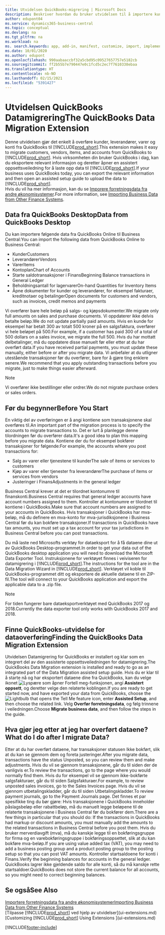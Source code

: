 ```yaml
---
title: Utvidelsen QuickBooks-migrering | Microsoft Docs
description: Beskriver hvordan du bruker utvidelsen til å importere kunder, leverandører, varer og konti fra QuickBooks Desktop til Business Central.
author: edupont04
ms.service: dynamics365-business-central
ms.topic: conceptual
ms.devlang: na
ms.tgt_pltfrm: na
ms.workload: na
ms. search.keywords: app, add-in, manifest, customize, import, implement
ms.date: 10/01/2020
ms.author: edupont
ms.openlocfilehash: 990aabaaccbf32a5cbd95c09527657757e5182cb
ms.sourcegitcommit: ff2b55b7e790447e0c1fcd5c2ec7f7610338ebaa
ms.translationtype: HT
ms.contentlocale: nb-NO
ms.lasthandoff: 02/15/2021
ms.locfileid: "5391427"
---
```

# <a name="the-quickbooks-data-migration-extension"></a><span data-ttu-id="79dca-103">Utvidelsen QuickBooks Datamigrering</span><span class="sxs-lookup"><span data-stu-id="79dca-103">The QuickBooks Data Migration Extension</span></span>

<span data-ttu-id="79dca-104">Denne utvidelsen gjør det enkelt å overføre kunder, leverandører, varer og konti fra QuickBooks til [!INCLUDE[prod_short](includes/prod_short.md)].</span><span class="sxs-lookup"><span data-stu-id="79dca-104">This extension makes it easy to migrate customers, vendors, items, and accounts from QuickBooks to [!INCLUDE[prod_short](includes/prod_short.md)].</span></span> <span data-ttu-id="79dca-105">Hvis virksomheten din bruker QuickBooks i dag, kan du eksportere relevant informasjon og deretter åpner en assistert oppsettsveiledning for å laste opp data til [!INCLUDE[prod_short](includes/prod_short.md)].</span><span class="sxs-lookup"><span data-stu-id="79dca-105">If your business uses QuickBooks today, you can export the relevant information and then open an assisted setup guide to upload the data to [!INCLUDE[prod_short](includes/prod_short.md)].</span></span>  
<span data-ttu-id="79dca-106">Hvis du vil ha mer informasjon, kan du se [Imporere forretningsdata fra andre økonomisystemer](across-import-data-configuration-packages.md).</span><span class="sxs-lookup"><span data-stu-id="79dca-106">For more information, see [Importing Business Data from Other Finance Systems](across-import-data-configuration-packages.md).</span></span>

## <a name="data-from-quickbooks-desktop"></a><span data-ttu-id="79dca-107">Data fra QuickBooks Desktop</span><span class="sxs-lookup"><span data-stu-id="79dca-107">Data from QuickBooks Desktop</span></span>

<span data-ttu-id="79dca-108">Du kan importere følgende data fra QuickBooks Online til Business Central:</span><span class="sxs-lookup"><span data-stu-id="79dca-108">You can import the following data from QuickBooks Online to Business Central:</span></span>

- <span data-ttu-id="79dca-109">Kunder</span><span class="sxs-lookup"><span data-stu-id="79dca-109">Customers</span></span>  
- <span data-ttu-id="79dca-110">Leverandører</span><span class="sxs-lookup"><span data-stu-id="79dca-110">Vendors</span></span>  
- <span data-ttu-id="79dca-111">Varer</span><span class="sxs-lookup"><span data-stu-id="79dca-111">Items</span></span>  
- <span data-ttu-id="79dca-112">Kontoplan</span><span class="sxs-lookup"><span data-stu-id="79dca-112">Chart of Accounts</span></span>  
- <span data-ttu-id="79dca-113">Starte saldotransaksjoner i Finans</span><span class="sxs-lookup"><span data-stu-id="79dca-113">Beginning Balance transactions in General Ledger</span></span>  
- <span data-ttu-id="79dca-114">Beholdningsantall for lagervarer</span><span class="sxs-lookup"><span data-stu-id="79dca-114">On-hand Quantities for Inventory Items</span></span>  
- <span data-ttu-id="79dca-115">Åpne dokumenter for kunder og leverandører, for eksempel fakturaer, kreditnotaer og betalinger</span><span class="sxs-lookup"><span data-stu-id="79dca-115">Open documents for customers and vendors, such as invoices, credit memos and payments</span></span>  

<span data-ttu-id="79dca-116">Vi overfører bare hele beløp på salgs- og kjøpsdokumenter.</span><span class="sxs-lookup"><span data-stu-id="79dca-116">We migrate only full amounts on sales and purchase documents.</span></span> <span data-ttu-id="79dca-117">Vi oppdaterer ikke delvis betalte beløp.</span><span class="sxs-lookup"><span data-stu-id="79dca-117">We do not update partially paid amounts.</span></span> <span data-ttu-id="79dca-118">Hvis en kunde for eksempel har betalt 300 av totalt 500 kroner på en salgsfaktura, overfører vi hele beløpet på 500.</span><span class="sxs-lookup"><span data-stu-id="79dca-118">For example, if a customer has paid 300 of a total of 500 dollars on a sales invoice, we migrate the full 500.</span></span> <span data-ttu-id="79dca-119">Hvis du har mottatt delbetalinger, må du oppdatere disse manuelt før eller etter at du har overført data.</span><span class="sxs-lookup"><span data-stu-id="79dca-119">If you have received partial payments, you must update these manually, either before or after you migrate data.</span></span> <span data-ttu-id="79dca-120">Vi anbefaler at du utligner utestående transaksjoner før du overfører, bare for å gjøre ting enklere senere.</span><span class="sxs-lookup"><span data-stu-id="79dca-120">We recommend that you apply outstanding transactions before you migrate, just to make things easier afterward.</span></span>

> [!NOTE]
> <span data-ttu-id="79dca-121">Vi overfører ikke bestillinger eller ordrer.</span><span class="sxs-lookup"><span data-stu-id="79dca-121">We do not migrate purchase orders or sales orders.</span></span>

## <a name="before-you-start"></a><span data-ttu-id="79dca-122">Før du begynner</span><span class="sxs-lookup"><span data-stu-id="79dca-122">Before You Start</span></span>

<span data-ttu-id="79dca-123">En viktig del av overføringen er å angi kontiene som transaksjonene skal overføres til.</span><span class="sxs-lookup"><span data-stu-id="79dca-123">An important part of the migration process is to specify the accounts to migrate transactions to.</span></span> <span data-ttu-id="79dca-124">Det er lurt å planlegge denne tilordningen før du overfører data.</span><span class="sxs-lookup"><span data-stu-id="79dca-124">It's a good idea to plan this mapping before you migrate data.</span></span> <span data-ttu-id="79dca-125">Kontiene der du for eksempel bokfører transaksjoner for følgende:</span><span class="sxs-lookup"><span data-stu-id="79dca-125">For example, the accounts where you post transactions for:</span></span>

- <span data-ttu-id="79dca-126">Salg av varer eller tjenestene til kunder</span><span class="sxs-lookup"><span data-stu-id="79dca-126">The sale of items or services to customers</span></span>  
- <span data-ttu-id="79dca-127">Kjøp av varer eller tjenester fra leverandører</span><span class="sxs-lookup"><span data-stu-id="79dca-127">The purchase of items or services from vendors</span></span>  
- <span data-ttu-id="79dca-128">Justeringer i Finans</span><span class="sxs-lookup"><span data-stu-id="79dca-128">Adjustments in the general ledger</span></span>  

<span data-ttu-id="79dca-129">Business Central krever at det er tilordnet kontonumre til finanskonti.</span><span class="sxs-lookup"><span data-stu-id="79dca-129">Business Central requires that general ledger accounts have account numbers assigned to them.</span></span> <span data-ttu-id="79dca-130">Kontroller at kontonumre er tilordnet til kontiene i QuickBooks.</span><span class="sxs-lookup"><span data-stu-id="79dca-130">Make sure that account numbers are assigned to your accounts in QuickBooks.</span></span>
<span data-ttu-id="79dca-131">Hvis transaksjoner i QuickBooks har mva-beløp, må du definere en mva-konto for mva-jurisdiksjonene i Business Central før du kan bokføre transaksjoner.</span><span class="sxs-lookup"><span data-stu-id="79dca-131">If transactions in QuickBooks have tax amounts, you must set up a tax account for your tax jurisdictions in Business Central before you can post transactions.</span></span>

<span data-ttu-id="79dca-132">Du må laste ned Microsofts verktøy for dataeksport for å få dataene dine ut av QuickBooks Desktop-programmet.</span><span class="sxs-lookup"><span data-stu-id="79dca-132">In order to get your data out of the QuickBooks desktop application you will need to download the Microsoft Data Exporter Tool.</span></span>  <span data-ttu-id="79dca-133">Instruksjonene for verktøyet finnes i veiviseren for datamigrering i [!INCLUDE[prod_short](includes/prod_short.md)].</span><span class="sxs-lookup"><span data-stu-id="79dca-133">The instructions for the tool are in the Data Migration Wizard in [!INCLUDE[prod_short](includes/prod_short.md)].</span></span> <span data-ttu-id="79dca-134">Verktøyet vil koble til QuickBooks-programmet ditt og eksportere de aktuelle dataene til en ZIP-fil.</span><span class="sxs-lookup"><span data-stu-id="79dca-134">The tool will connect to your QuickBooks application and export the applicable data to a .zip file.</span></span>  

> [!NOTE]
> <span data-ttu-id="79dca-135">For tiden fungerer bare dataeksportverktøyet med QuickBooks 2017 og 2018.</span><span class="sxs-lookup"><span data-stu-id="79dca-135">Currently the data exporter tool only works with QuickBooks 2017 and 2018.</span></span>

## <a name="finding-the-quickbooks-data-migration-extension"></a><span data-ttu-id="79dca-136">Finne QuickBooks-utvidelse for dataoverføring</span><span class="sxs-lookup"><span data-stu-id="79dca-136">Finding the QuickBooks Data Migration Extension</span></span>

<span data-ttu-id="79dca-137">Utvidelsen Datamigrering for QuickBooks er installert og klar som en integrert del av den assisterte oppsettsveiledningen for datamigrering.</span><span class="sxs-lookup"><span data-stu-id="79dca-137">The QuickBooks Data Migration extension is installed and ready to go as an integrated part of the Data Migration assisted setup guide.</span></span> <span data-ttu-id="79dca-138">Hvis du er klar til å starte nå og har eksportert dataene dine fra QuickBooks, kan du velge ikonet ![Lyspære som åpner Fortell meg-funksjonen](media/ui-search/search_small.png "Fortell hva du vil gjøre"), angi **Assistert oppsett**, og deretter velge den relaterte koblingen.</span><span class="sxs-lookup"><span data-stu-id="79dca-138">If you are ready to get started now, and have exported your data from QuickBooks, choose the ![Lightbulb that opens the Tell Me feature](media/ui-search/search_small.png "Tell me what you want to do") icon, enter **Assisted Setup**, and then choose the related link.</span></span> <span data-ttu-id="79dca-139">Velg **Overfør forretningsdata**, og følg trinnene i veiledningen.</span><span class="sxs-lookup"><span data-stu-id="79dca-139">Choose **Migrate business data**, and then follow the steps in the guide.</span></span>  

## <a name="what-do-i-do-after-i-migrate-data"></a><span data-ttu-id="79dca-140">Hva gjør jeg etter at jeg har overført dataene?</span><span class="sxs-lookup"><span data-stu-id="79dca-140">What do I do after I migrate Data?</span></span>

<span data-ttu-id="79dca-141">Etter at du har overført dataene, har transaksjoner statusen Ikke bokført, slik at du kan se gjennom dem og foreta justeringer.</span><span class="sxs-lookup"><span data-stu-id="79dca-141">After you migrate data, transactions have the status Unposted, so you can review them and make adjustments.</span></span> <span data-ttu-id="79dca-142">Hvis du vil se gjennom transaksjonene, går du til siden der de vanligvis er.</span><span class="sxs-lookup"><span data-stu-id="79dca-142">To review the transactions, go to the page where you would normally find them.</span></span> <span data-ttu-id="79dca-143">Hvis du for eksempel vil se gjennom ikke-bokførte salgsfakturaer, går du til siden Salgsfakturaer.</span><span class="sxs-lookup"><span data-stu-id="79dca-143">For example, to review unposted sales invoices, go to the Sales Invoices page.</span></span> <span data-ttu-id="79dca-144">Hvis du vil se gjennom utbetalingskladder, går du til siden Utbetalingskladder.</span><span class="sxs-lookup"><span data-stu-id="79dca-144">To review payment journals, go to the Payment Journals page.</span></span>
<span data-ttu-id="79dca-145">Det finnes et par spesifikke ting du bør gjøre: Hvis transaksjonene i QuickBooks inneholder påslagsbeløp eller rabattbeløp, må du manuelt legge beløpene til de relaterte transaksjonene i Business Central før du bokfører dem.</span><span class="sxs-lookup"><span data-stu-id="79dca-145">There are a few things in particular that you should do: If the transactions in QuickBooks had markup or discount amounts, you must manually add the amounts to the related transactions in Business Central before you post them.</span></span>
<span data-ttu-id="79dca-146">Hvis du bruker merverdiavgift (mva), må du kanskje legge til en bokføringsgruppe for firma og en varebokføringsgruppe i bokføringsoppsettet, slik at du kan bokføre mva-beløp.</span><span class="sxs-lookup"><span data-stu-id="79dca-146">If you are using value added tax (VAT), you may need to add a business posting group and a product posting group to the posting setup so that you can post VAT amounts.</span></span>
<span data-ttu-id="79dca-147">Kontroller startsaldoene for konti i Finans.</span><span class="sxs-lookup"><span data-stu-id="79dca-147">Verify the beginning balances for accounts in the general ledger.</span></span> <span data-ttu-id="79dca-148">QuickBooks lagrer ikke gjeldende saldo for alle konti, så du må kanskje rette startsaldoer.</span><span class="sxs-lookup"><span data-stu-id="79dca-148">QuickBooks does not store the current balance for all accounts, so you might need to correct beginning balances.</span></span>

## <a name="see-also"></a><span data-ttu-id="79dca-149">Se også</span><span class="sxs-lookup"><span data-stu-id="79dca-149">See Also</span></span>

[<span data-ttu-id="79dca-150">Importere forretningsdata fra andre økonomisystemer</span><span class="sxs-lookup"><span data-stu-id="79dca-150">Importing Business Data from Other Finance Systems</span></span>](across-import-data-configuration-packages.md)  
<span data-ttu-id="79dca-151">[Tilpasse [!INCLUDE[prod_short](includes/prod_short.md)] ved hjelp av utvidelser](ui-extensions.md)</span><span class="sxs-lookup"><span data-stu-id="79dca-151">[Customizing [!INCLUDE[prod_short](includes/prod_short.md)] Using Extensions ](ui-extensions.md)</span></span>  


[!INCLUDE[footer-include](includes/footer-banner.md)]
